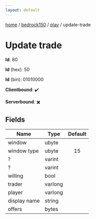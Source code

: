 ```yaml
---
layout: default
---
```


[home](/)  /  [bedrock150](/protocol/bedrock150)  /  [play](/protocol/bedrock150/play)  /  update-trade

# Update trade

**Id**: 80

**Id** (hex): 50

**Id** (bin): 01010000

**Clientbound**: ✔️

**Serverbound**: ✖️

## Fields

Name | Type | Default
---|---|:---:
window | ubyte | 
window type | ubyte | 15
? | varint | 
? | varint | 
willing | bool | 
trader | varlong | 
player | varlong | 
display name | string | 
offers | bytes | 

